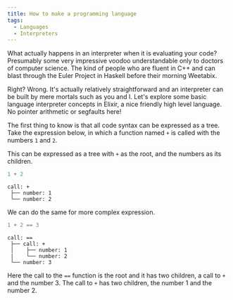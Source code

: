 ```yaml
---
title: How to make a programming language
tags:
  - Languages
  - Interpreters
---
```


What actually happens in an interpreter when it is evaluating your code?
Presumably some very impressive voodoo understandable only to doctors of
computer science. The kind of people who are fluent in C++ and can blast
through the Euler Project in Haskell before their morning Weetabix.

Right? Wrong. It's actually relatively straightforward and an interpreter can
be built by mere mortals such as you and I. Let's explore some basic language
interpreter concepts in Elixir, a nice friendly high level language. No
pointer arithmetic or segfaults here!

The first thing to know is that all code syntax can be expressed as a tree.
Take the expression below, in which a function named `+` is called with the
numbers `1` and `2`.

This can be expressed as a tree with `+` as the root, and the numbers as
its children.

```elixir
1 + 2
```
```
call: +
 ├── number: 1
 └── number: 2
```

We can do the same for more complex expression.

```elixir
1 + 2 == 3
```
```
call: ==
 ├── call: +
 │    ├── number: 1
 |    └── number: 2
 └── number: 3
```

Here the call to the `==` function is the root and it has two children, a call
to `+` and the number 3. The call to `+` has two children, the number 1
and the number 2.

